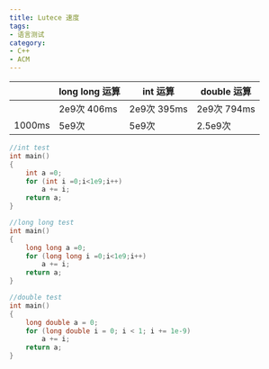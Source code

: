 ```yaml
---
title: Lutece 速度
tags:
- 语言测试
category:
- C++
- ACM
---
```


||long long 运算|int 运算|double 运算|
|--------|--------------|----|------|
|          |2e9次 406ms|2e9次 395ms|2e9次 794ms|
|1000ms|5e9次|5e9次|2.5e9次|

```c++
//int test
int main()
{
    int a =0;
    for (int i =0;i<1e9;i++)
        a += i;
    return a;
}
```

```c++
//long long test
int main()
{
    long long a =0;
    for (long long i =0;i<1e9;i++)
        a += i;
    return a;
}
```

```c++
//double test
int main()
{
    long double a = 0;
    for (long double i = 0; i < 1; i += 1e-9)
        a += i;
    return a;
}
```
